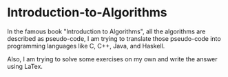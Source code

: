 # Introduction-to-Algorithms

In the famous book "Introduction to Algorithms", all the algorithms are described as pseudo-code, I am trying to translate those pseudo-code into programming languages like C, C++, Java, and Haskell.

Also, I am trying to solve some exercises on my own and write the answer using LaTex.

